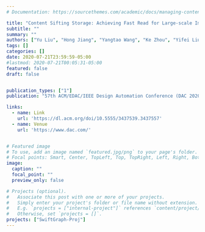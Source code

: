 ```yaml
---
# Documentation: https://sourcethemes.com/academic/docs/managing-content/

title: "Content Sifting Storage: Achieving Fast Read for Large-scale Image Dataset Analysis"
subtitle: ""
summary: ""
authors: ["Yu Liu", "Hong Jiang", "Yangtao Wang", "Ke Zhou", "Yifei Liu", "Li Liu"]
tags: []
categories: []
date: 2020-07-21T23:59:59-05:00
#lastmod: 2020-07-21T00:05:31-05:00
featured: false
draft: false


publication_types: ["1"]
publication: "57th ACM/EDAC/IEEE Design Automation Conference (DAC 2020), San Francisco, CA."

links:
  - name: Link
    url: 'https://dl.acm.org/doi/10.5555/3437539.3437557'
  - name: Venue
    url: 'https://www.dac.com/'


# Featured image
# To use, add an image named `featured.jpg/png` to your page's folder.
# Focal points: Smart, Center, TopLeft, Top, TopRight, Left, Right, BottomLeft, Bottom, BottomRight.
image:
  caption: ""
  focal_point: ""
  preview_only: false

# Projects (optional).
#   Associate this post with one or more of your projects.
#   Simply enter your project's folder or file name without extension.
#   E.g. `projects = ["internal-project"]` references `content/project/deep-learning/index.md`.
#   Otherwise, set `projects = []`.
projects: ["SwiftGraph-Proj"]
---
```

